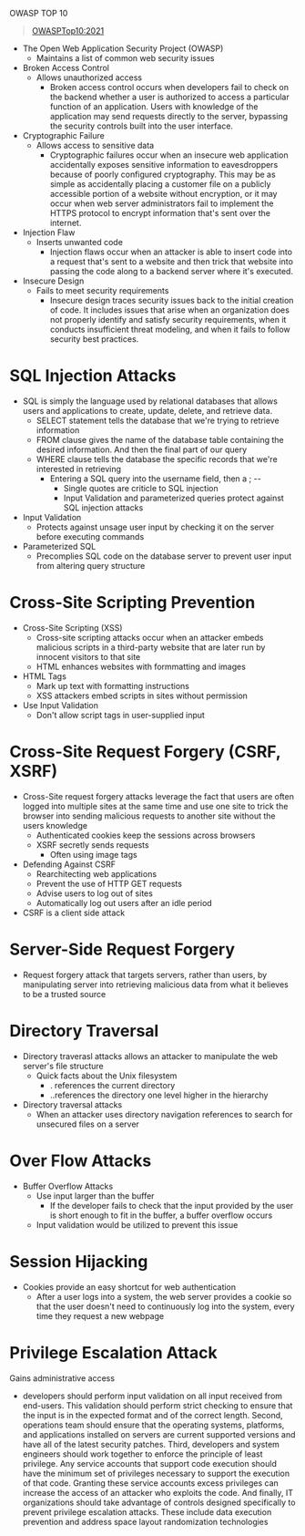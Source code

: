  OWASP TOP 10
>   [OWASPTop10:2021](https://owasp.org/Top10/)
- The Open Web Application Security Project (OWASP)
  - Maintains a list of common web security issues
- Broken Access Control
  - Allows unauthorized access
    - Broken access control occurs when developers fail to check on the backend whether a user is authorized to access a particular function of an application. Users with knowledge of the application may send requests directly to the server, bypassing the security controls built into the user interface.
- Cryptographic Failure
  - Allows access to sensitive data
    - Cryptographic failures occur when an insecure web application accidentally exposes sensitive information to eavesdroppers because of poorly configured cryptography. This may be as simple as accidentally placing a customer file on a publicly accessible portion of a website without encryption, or it may occur when web server administrators fail to implement the HTTPS protocol to encrypt information that's sent over the internet.
- Injection Flaw
  - Inserts unwanted code
    - Injection flaws occur when an attacker is able to insert code into a request that's sent to a website and then trick that website into passing the code along to a backend server where it's executed.
- Insecure Design
  - Fails to meet security requirements
    - Insecure design traces security issues back to the initial creation of code. It includes issues that arise when an organization does not properly identify and satisfy security requirements, when it conducts insufficient threat modeling, and when it fails to follow security best practices. 

# SQL Injection Attacks
  
  -  SQL is simply the language used by relational databases that allows users and applications to create, update, delete, and retrieve data.
     -   SELECT statement tells the database that we're trying to retrieve information
     -   FROM clause gives the name of the database table containing the desired information. And then the final part of our query
     -   WHERE clause tells the database the specific records that we're interested in retrieving
         -   Entering a SQL query into the username field, then a ; --
             - Single quotes are criticle to SQL injection
             - Input Validation and parameterized queries protect against SQL injection attacks
- Input Validation
  - Protects against unsage user input by checking it on the server before executing commands
- Parameterized SQL
  - Precomplies SQL code on the database server to prevent user input from altering query structure
  
# Cross-Site Scripting Prevention

-  Cross-Site Scripting (XSS)
   -  Cross-site scripting attacks occur when an attacker embeds malicious scripts in a third-party website that are later run by innocent visitors to that site
   -  HTML enhances websites with formmatting and images
- HTML Tags
  - Mark up text with formatting instructions
  -  XSS attackers embed scripts in sites without permission
- Use Input Validation
  - Don't allow script tags in user-supplied input

# Cross-Site Request Forgery (CSRF, XSRF)
-  Cross-Site request forgery attacks leverage the fact that users are often logged into multiple sites at the same time and use one site to trick the browser into sending malicious requests to another site without the users knowledge
   -  Authenticated cookies keep the sessions across browsers
   -  XSRF secretly sends requests
      -  Often using image tags
- Defending Against CSRF
  - Rearchitecting web applications
  - Prevent the use of HTTP GET requests
  - Advise users to log out of sites
  - Automatically log out users after an idle period
- CSRF is a client side attack

# Server-Side Request Forgery
  - Request forgery attack that targets servers, rather than users, by manipulating server into retrieving malicious data from what it believes to be a trusted source 

# Directory Traversal 
- Directory traverasl attacks allows an attacker to manipulate the web server's file structure
  -  Quick facts about the Unix filesystem
     -  . references the current directory
     -  ..references the directory one level higher in the hierarchy
- Directory traversal attacks
  - When an attacker uses directory navigation references to search for unsecured files on a server

# Over Flow Attacks
- Buffer Overflow Attacks
  - Use input larger than the buffer
    - If the developer fails to check that the input provided by the user is short enough to fit in the buffer, a buffer overflow occurs
  - Input validation would be utilized to prevent this issue

# Session Hijacking
- Cookies provide an easy shortcut for web authentication
  - After a user logs into a system, the web server provides a cookie so that the user doesn't need to continuously log into the system, every time they request a new webpage
  
# Privilege Escalation Attack
  Gains administrative access
- developers should perform input validation on all input received from end-users. This validation should perform strict checking to ensure that the input is in the expected format and of the correct length. Second, operations team should ensure that the operating systems, platforms, and applications installed on servers are current supported versions and have all of the latest security patches. Third, developers and system engineers should work together to enforce the principle of least privilege. Any service accounts that support code execution should have the minimum set of privileges necessary to support the execution of that code. Granting these service accounts excess privileges can increase the access of an attacker who exploits the code. And finally, IT organizations should take advantage of controls designed specifically to prevent privilege escalation attacks. These include data execution prevention and address space layout randomization technologies